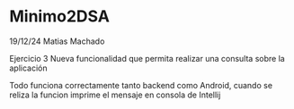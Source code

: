 # Minimo2DSA
19/12/24
 Matias Machado

Ejercicio 3
 Nueva funcionalidad que permita realizar una consulta sobre la aplicación

Todo funciona correctamente tanto backend como Android, cuando se reliza la funcion imprime el mensaje en consola de Intellij
